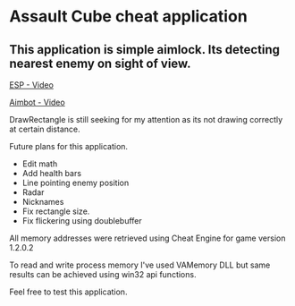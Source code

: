 # Assault Cube cheat application

## This application is simple aimlock. Its detecting nearest enemy on sight of view.

[ESP - Video](https://streamable.com/w8lou)

[Aimbot - Video](https://streamable.com/z2hje)


DrawRectangle is still seeking for my attention as its not drawing correctly at certain distance.

Future plans for this application.
  - Edit math
  - Add health bars
  - Line pointing enemy position
  - Radar
  - Nicknames
  - Fix rectangle size.
  - Fix flickering using doublebuffer


All memory addresses were retrieved using Cheat Engine for game version 1.2.0.2

To read and write process memory I've used VAMemory DLL but same results can be achieved using win32 api functions.


Feel free to test this application.

